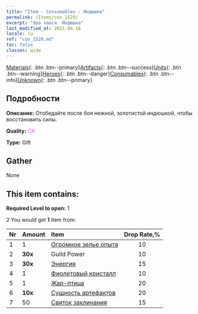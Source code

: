 ```yaml
---
title: "Item - Consumables - Индюшка"
permalink: /Items/con_1529/
excerpt: "Эра хаоса  Индюшка"
last_modified_at: 2021-04-16
locale: ru
ref: "con_1529.md"
toc: false
classes: wide
---
```

 [Materials](/ru/Items/){: .btn .btn--primary}[Artifacts](/ru/Items/Artifacts/){: .btn .btn--success}[Units](/ru/Items/Units/){: .btn .btn--warning}[Heroes](/ru/Items/Heroes/){: .btn .btn--danger}[Consumables](/ru/Items/Consumables/){: .btn .btn--info}[Unknown](/ru/Items/Unknown/){: .btn .btn--primary}

## Подробности
 **Описание:** Отобедайте после боя нежной, золотистой индюшкой, чтобы восстановить силы.

 **Quality:** <span style="color: #DA70D6">OK</span>

 **Type:** Gift

## Gather

  None

## This item contains:

 **Required Level to open:** 1

 2 You would get **1** item  from:

  | Nr | Amount |     Item    | Drop Rate,% |
  |:---|:-------|:------------|:---------:|
  | 1 | 1 | [Огромное зелье опыта](/ru/Items/con_703/) | 10 | 
  | 2 |  **30x** | Guild Power | 10 | 
  | 3 |  **30x** | [Энергия](/ru/Items/con_900/) | 15 | 
  | 4 | 1 | [Фиолетовый кристалл](/ru/Items/con_720/) | 10 | 
  | 5 | 1 | [Жар-птица](/ru/Items/unt_268/) | 20 | 
  | 6 |  **10x** | [Сущность артефактов](/ru/Items/con_905/) | 20 | 
  | 7 | 50 | [Свиток заклинания](/ru/Items/con_694/) | 15 | 

